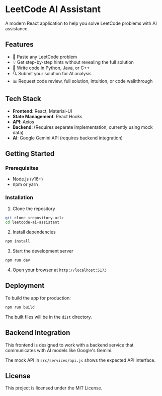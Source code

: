 # LeetCode AI Assistant

A modern React application to help you solve LeetCode problems with AI assistance.

## Features

- 🧠 Paste any LeetCode problem
- 💡 Get step-by-step hints without revealing the full solution
- 📝 Write code in Python, Java, or C++
- 🔍 Submit your solution for AI analysis
- 📊 Request code review, full solution, intuition, or code walkthrough

## Tech Stack

- **Frontend**: React, Material-UI
- **State Management**: React Hooks
- **API**: Axios
- **Backend**: (Requires separate implementation, currently using mock data)
- **AI**: Google Gemini API (requires backend integration)

## Getting Started

### Prerequisites

- Node.js (v16+)
- npm or yarn

### Installation

1. Clone the repository
```bash
git clone <repository-url>
cd leetcode-ai-assistant
```

2. Install dependencies
```bash
npm install
```

3. Start the development server
```bash
npm run dev
```

4. Open your browser at `http://localhost:5173`

## Deployment

To build the app for production:

```bash
npm run build
```

The built files will be in the `dist` directory.

## Backend Integration

This frontend is designed to work with a backend service that communicates with AI models like Google's Gemini.

The mock API in `src/services/api.js` shows the expected API interface.

## License

This project is licensed under the MIT License. 